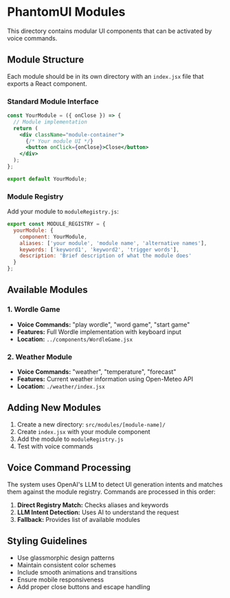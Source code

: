 # PhantomUI Modules

This directory contains modular UI components that can be activated by voice commands.

## Module Structure

Each module should be in its own directory with an `index.jsx` file that exports a React component.

### Standard Module Interface

```jsx
const YourModule = ({ onClose }) => {
  // Module implementation
  return (
    <div className="module-container">
      {/* Your module UI */}
      <button onClick={onClose}>Close</button>
    </div>
  );
};

export default YourModule;
```

### Module Registry

Add your module to `moduleRegistry.js`:

```javascript
export const MODULE_REGISTRY = {
  yourModule: {
    component: YourModule,
    aliases: ['your module', 'module name', 'alternative names'],
    keywords: ['keyword1', 'keyword2', 'trigger words'],
    description: 'Brief description of what the module does'
  }
};
```

## Available Modules

### 1. Wordle Game
- **Voice Commands:** "play wordle", "word game", "start game"
- **Features:** Full Wordle implementation with keyboard input
- **Location:** `../components/WordleGame.jsx`

### 2. Weather Module
- **Voice Commands:** "weather", "temperature", "forecast"
- **Features:** Current weather information using Open-Meteo API
- **Location:** `./weather/index.jsx`

## Adding New Modules

1. Create a new directory: `src/modules/[module-name]/`
2. Create `index.jsx` with your module component
3. Add the module to `moduleRegistry.js`
4. Test with voice commands

## Voice Command Processing

The system uses OpenAI's LLM to detect UI generation intents and matches them against the module registry. Commands are processed in this order:

1. **Direct Registry Match:** Checks aliases and keywords
2. **LLM Intent Detection:** Uses AI to understand the request
3. **Fallback:** Provides list of available modules

## Styling Guidelines

- Use glassmorphic design patterns
- Maintain consistent color schemes
- Include smooth animations and transitions
- Ensure mobile responsiveness
- Add proper close buttons and escape handling
